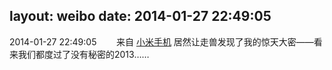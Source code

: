 layout: weibo
date: 2014-01-27 22:49:05
---
<meta name="referrer" content="no-referrer" />

2014-01-27 22:49:05  &nbsp;&nbsp;&nbsp;&nbsp;&nbsp;&nbsp; 来自 <a href="http://app.weibo.com/t/feed/22zMnn" rel="nofollow">小米手机</a>
居然让走兽发现了我的惊天大密——看来我们都度过了没有秘密的2013…… ​​​
